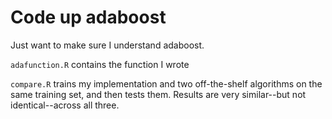 # Code up adaboost

Just want to make sure I understand adaboost.

`adafunction.R` contains the function I wrote

`compare.R` trains my implementation and two off-the-shelf algorithms on the same training set, and then tests them. Results are very similar--but not identical--across all three.
